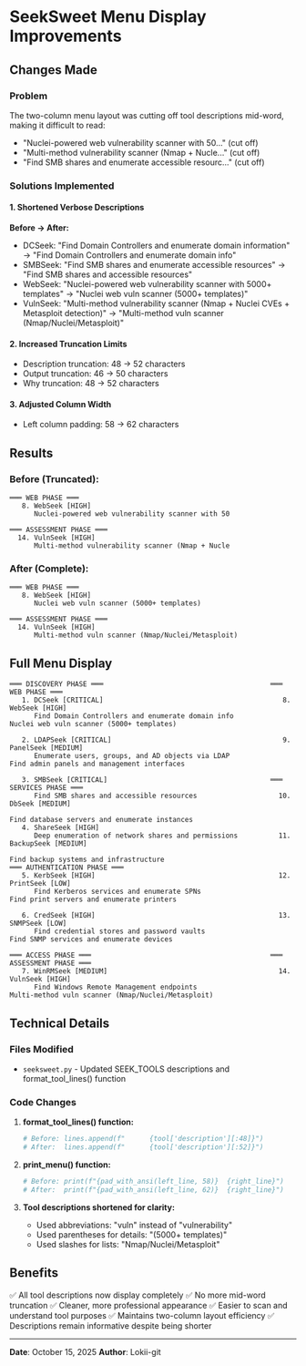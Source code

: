 # SeekSweet Menu Display Improvements

## Changes Made

### Problem
The two-column menu layout was cutting off tool descriptions mid-word, making it difficult to read:
- "Nuclei-powered web vulnerability scanner with 50..." (cut off)
- "Multi-method vulnerability scanner (Nmap + Nucle..." (cut off)
- "Find SMB shares and enumerate accessible resourc..." (cut off)

### Solutions Implemented

#### 1. Shortened Verbose Descriptions
**Before → After:**
- DCSeek: "Find Domain Controllers and enumerate domain information" → "Find Domain Controllers and enumerate domain info"
- SMBSeek: "Find SMB shares and enumerate accessible resources" → "Find SMB shares and accessible resources"
- WebSeek: "Nuclei-powered web vulnerability scanner with 5000+ templates" → "Nuclei web vuln scanner (5000+ templates)"
- VulnSeek: "Multi-method vulnerability scanner (Nmap + Nuclei CVEs + Metasploit detection)" → "Multi-method vuln scanner (Nmap/Nuclei/Metasploit)"

#### 2. Increased Truncation Limits
- Description truncation: 48 → 52 characters
- Output truncation: 46 → 50 characters
- Why truncation: 48 → 52 characters

#### 3. Adjusted Column Width
- Left column padding: 58 → 62 characters

## Results

### Before (Truncated):
```
═══ WEB PHASE ═══
   8. WebSeek [HIGH]
      Nuclei-powered web vulnerability scanner with 50

═══ ASSESSMENT PHASE ═══
  14. VulnSeek [HIGH]
      Multi-method vulnerability scanner (Nmap + Nucle
```

### After (Complete):
```
═══ WEB PHASE ═══
   8. WebSeek [HIGH]
      Nuclei web vuln scanner (5000+ templates)

═══ ASSESSMENT PHASE ═══
  14. VulnSeek [HIGH]
      Multi-method vuln scanner (Nmap/Nuclei/Metasploit)
```

## Full Menu Display

```
═══ DISCOVERY PHASE ═══                                         ═══ WEB PHASE ═══
   1. DCSeek [CRITICAL]                                            8. WebSeek [HIGH]
      Find Domain Controllers and enumerate domain info               Nuclei web vuln scanner (5000+ templates)

   2. LDAPSeek [CRITICAL]                                          9. PanelSeek [MEDIUM]
      Enumerate users, groups, and AD objects via LDAP                Find admin panels and management interfaces

   3. SMBSeek [CRITICAL]                                        ═══ SERVICES PHASE ═══
      Find SMB shares and accessible resources                    10. DbSeek [MEDIUM]
                                                                      Find database servers and enumerate instances
   4. ShareSeek [HIGH]
      Deep enumeration of network shares and permissions          11. BackupSeek [MEDIUM]
                                                                      Find backup systems and infrastructure
═══ AUTHENTICATION PHASE ═══
   5. KerbSeek [HIGH]                                             12. PrintSeek [LOW]
      Find Kerberos services and enumerate SPNs                       Find print servers and enumerate printers

   6. CredSeek [HIGH]                                             13. SNMPSeek [LOW]
      Find credential stores and password vaults                      Find SNMP services and enumerate devices

═══ ACCESS PHASE ═══                                            ═══ ASSESSMENT PHASE ═══
   7. WinRMSeek [MEDIUM]                                          14. VulnSeek [HIGH]
      Find Windows Remote Management endpoints                        Multi-method vuln scanner (Nmap/Nuclei/Metasploit)
```

## Technical Details

### Files Modified
- `seeksweet.py` - Updated SEEK_TOOLS descriptions and format_tool_lines() function

### Code Changes
1. **format_tool_lines() function:**
   ```python
   # Before: lines.append(f"      {tool['description'][:48]}")
   # After:  lines.append(f"      {tool['description'][:52]}")
   ```

2. **print_menu() function:**
   ```python
   # Before: print(f"{pad_with_ansi(left_line, 58)}  {right_line}")
   # After:  print(f"{pad_with_ansi(left_line, 62)}  {right_line}")
   ```

3. **Tool descriptions shortened for clarity:**
   - Used abbreviations: "vuln" instead of "vulnerability"
   - Used parentheses for details: "(5000+ templates)"
   - Used slashes for lists: "Nmap/Nuclei/Metasploit"

## Benefits

✅ All tool descriptions now display completely
✅ No more mid-word truncation
✅ Cleaner, more professional appearance
✅ Easier to scan and understand tool purposes
✅ Maintains two-column layout efficiency
✅ Descriptions remain informative despite being shorter

---

**Date**: October 15, 2025
**Author**: Lokii-git
